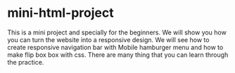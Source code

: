 # mini-html-project
This is a mini project and specially for the beginners. We will show you how you can turn the website into a responsive design. We will see how to create responsive navigation bar with Mobile hamburger menu and how to make flip box box with css. There are many thing that you can learn through the practice.
